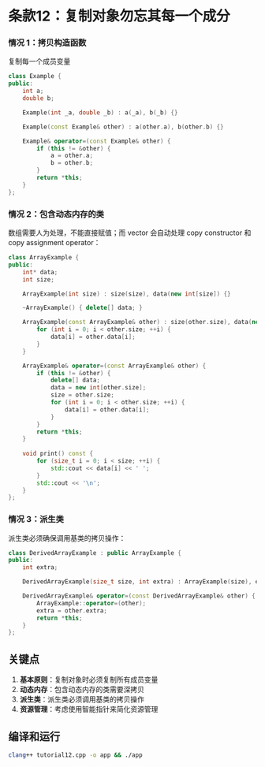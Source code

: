 # 条款12：复制对象勿忘其每一个成分

### 情况 1：拷贝构造函数

复制每一个成员变量

```cpp
class Example {
public:
    int a;
    double b;

    Example(int _a, double _b) : a(_a), b(_b) {}

    Example(const Example& other) : a(other.a), b(other.b) {}

    Example& operator=(const Example& other) {
        if (this != &other) {
            a = other.a;
            b = other.b;
        }
        return *this;
    }
};
```

### 情况 2：包含动态内存的类

数组需要人为处理，不能直接赋值；而 vector 会自动处理 copy constructor 和 copy assignment operator：

```cpp
class ArrayExample {
public:
    int* data;
    int size;

    ArrayExample(int size) : size(size), data(new int[size]) {}

    ~ArrayExample() { delete[] data; }

    ArrayExample(const ArrayExample& other) : size(other.size), data(new int[other.size]) {
        for (int i = 0; i < other.size; ++i) {
            data[i] = other.data[i];
        }
    }

    ArrayExample& operator=(const ArrayExample& other) {
        if (this != &other) {
            delete[] data;
            data = new int[other.size];
            size = other.size;
            for (int i = 0; i < other.size; ++i) {
                data[i] = other.data[i];
            }
        }
        return *this;
    }
    
    void print() const {
        for (size_t i = 0; i < size; ++i) {
            std::cout << data[i] << ' ';
        }
        std::cout << '\n';
    }
};
```

### 情况 3：派生类

派生类必须确保调用基类的拷贝操作：

```cpp
class DerivedArrayExample : public ArrayExample {
public:
    int extra;

    DerivedArrayExample(size_t size, int extra) : ArrayExample(size), extra(extra) {}

    DerivedArrayExample& operator=(const DerivedArrayExample& other) {
        ArrayExample::operator=(other);   
        extra = other.extra;
        return *this;
    }
};
```

## 关键点

1. **基本原则**：复制对象时必须复制所有成员变量
2. **动态内存**：包含动态内存的类需要深拷贝
3. **派生类**：派生类必须调用基类的拷贝操作
4. **资源管理**：考虑使用智能指针来简化资源管理

## 编译和运行

```bash
clang++ tutorial12.cpp -o app && ./app